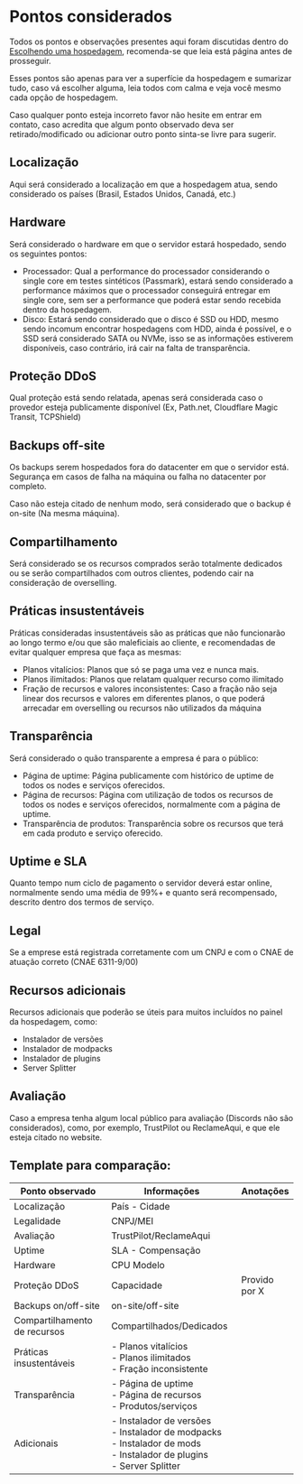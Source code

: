 # Pontos considerados

Todos os pontos e observações presentes aqui foram discutidas dentro do [Escolhendo uma hospedagem](../escolhendo-uma-hospedagem/), recomenda-se que leia está página antes de prosseguir.

Esses pontos são apenas para ver a superfície da hospedagem e sumarizar tudo, caso vá escolher alguma, leia todos com calma e veja você mesmo cada opção de hospedagem.

Caso qualquer ponto esteja incorreto favor não hesite em entrar em contato, caso acredita que algum ponto observado deva ser retirado/modificado ou adicionar outro ponto sinta-se livre para sugerir.

## Localização

Aqui será considerado a localização em que a hospedagem atua, sendo considerado os países (Brasil, Estados Unidos, Canadá, etc.)

## Hardware

Será considerado o hardware em que o servidor estará hospedado, sendo os seguintes pontos:

* Processador: Qual a performance do processador considerando o single core em testes sintéticos (Passmark), estará sendo considerado a performance máximos que o processador conseguirá entregar em single core, sem ser a performance que poderá estar sendo recebida dentro da hospedagem.
* Disco: Estará sendo considerado que o disco é SSD ou HDD, mesmo sendo incomum encontrar hospedagens com HDD, ainda é possível, e o SSD será considerado SATA ou NVMe, isso se as informações estiverem disponíveis, caso contrário, irá cair na falta de transparência.

## Proteção DDoS

Qual proteção está sendo relatada, apenas será considerada caso o provedor esteja publicamente disponível (Ex, Path.net, Cloudflare Magic Transit, TCPShield)

## Backups off-site

Os backups serem hospedados fora do datacenter em que o servidor está.\
Segurança em casos de falha na máquina ou falha no datacenter por completo.

Caso não esteja citado de nenhum modo, será considerado que o backup é on-site (Na mesma máquina).

## Compartilhamento

Será considerado se os recursos comprados serão totalmente dedicados ou se serão compartilhados com outros clientes, podendo cair na consideração de overselling.

## Práticas insustentáveis

Práticas consideradas insustentáveis são as práticas que não funcionarão ao longo termo e/ou que são maleficiais ao cliente, e recomendadas de evitar qualquer empresa que faça as mesmas:

* Planos vitalícios: Planos que só se paga uma vez e nunca mais.
* Planos ilimitados: Planos que relatam qualquer recurso como ilimitado
* Fração de recursos e valores inconsistentes: Caso a fração não seja linear dos recursos e valores em diferentes planos, o que poderá arrecadar em overselling ou recursos não utilizados da máquina

## Transparência

Será considerado o quão transparente a empresa é para o público:

* Página de uptime: Página publicamente com histórico de uptime de todos os nodes e serviços oferecidos.
* Página de recursos: Página com utilização de todos os recursos de todos os nodes e serviços oferecidos, normalmente com a página de uptime.
* Transparência de produtos: Transparência sobre os recursos que terá em cada produto e serviço oferecido.

## Uptime e SLA

Quanto tempo num ciclo de pagamento o servidor deverá estar online, normalmente sendo uma média de 99%+ e quanto será recompensado, descrito dentro dos termos de serviço.

## Legal

Se a emprese está registrada corretamente com um CNPJ e com o CNAE de atuação correto (CNAE 6311-9/00)

## Recursos adicionais

Recursos adicionais que poderão se úteis para muitos incluídos no painel da hospedagem, como:

* Instalador de versões
* Instalador de modpacks
* Instalador de plugins
* Server Splitter

## Avaliação

Caso a empresa tenha algum local público para avaliação (Discords não são considerados), como, por exemplo, TrustPilot ou ReclameAqui, e que ele esteja citado no website.

## Template para comparação:

<table><thead><tr><th width="208">Ponto observado</th><th width="240">Informações</th><th>Anotações</th></tr></thead><tbody><tr><td>Localização</td><td>País - Cidade</td><td></td></tr><tr><td>Legalidade</td><td>CNPJ/MEI</td><td></td></tr><tr><td>Avaliação</td><td>TrustPilot/ReclameAqui</td><td></td></tr><tr><td>Uptime</td><td>SLA - Compensação</td><td></td></tr><tr><td>Hardware</td><td>CPU Modelo</td><td></td></tr><tr><td>Proteção DDoS</td><td>Capacidade</td><td>Provido por X</td></tr><tr><td>Backups on/off-site</td><td>on-site/off-site</td><td></td></tr><tr><td>Compartilhamento de recursos</td><td>Compartilhados/Dedicados</td><td></td></tr><tr><td>Práticas insustentáveis</td><td>- Planos vitalícios<br>- Planos ilimitados<br>- Fração inconsistente</td><td></td></tr><tr><td>Transparência</td><td>- Página de uptime<br>- Página de recursos<br>- Produtos/serviços</td><td></td></tr><tr><td>Adicionais</td><td>- Instalador de versões<br>- Instalador de modpacks<br>- Instalador de mods<br>- Instalador de plugins<br>- Server Splitter</td><td></td></tr></tbody></table>

